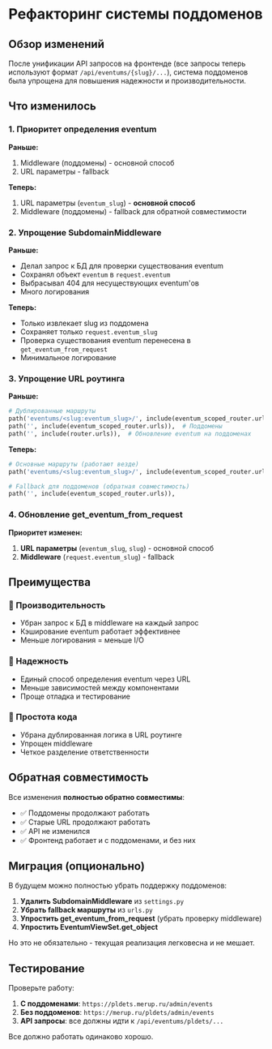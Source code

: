 # Рефакторинг системы поддоменов

## Обзор изменений

После унификации API запросов на фронтенде (все запросы теперь используют формат `/api/eventums/{slug}/...`), система поддоменов была упрощена для повышения надежности и производительности.

## Что изменилось

### 1. Приоритет определения eventum

**Раньше:**
1. Middleware (поддомены) - основной способ
2. URL параметры - fallback

**Теперь:**
1. URL параметры (`eventum_slug`) - **основной способ**
2. Middleware (поддомены) - fallback для обратной совместимости

### 2. Упрощение SubdomainMiddleware

**Раньше:**
- Делал запрос к БД для проверки существования eventum
- Сохранял объект `eventum` в `request.eventum`
- Выбрасывал 404 для несуществующих eventum'ов
- Много логирования

**Теперь:**
- Только извлекает slug из поддомена
- Сохраняет только `request.eventum_slug`
- Проверка существования eventum перенесена в `get_eventum_from_request`
- Минимальное логирование

### 3. Упрощение URL роутинга

**Раньше:**
```python
# Дублированные маршруты
path('eventums/<slug:eventum_slug>/', include(eventum_scoped_router.urls)),  # Основной домен
path('', include(eventum_scoped_router.urls)),  # Поддомены
path('', include(router.urls)),  # Обновление eventum на поддоменах
```

**Теперь:**
```python
# Основные маршруты (работают везде)
path('eventums/<slug:eventum_slug>/', include(eventum_scoped_router.urls)),

# Fallback для поддоменов (обратная совместимость)
path('', include(eventum_scoped_router.urls)),
```

### 4. Обновление get_eventum_from_request

**Приоритет изменен:**
1. **URL параметры** (`eventum_slug`, `slug`) - основной способ
2. **Middleware** (`request.eventum_slug`) - fallback

## Преимущества

### 🚀 Производительность
- Убран запрос к БД в middleware на каждый запрос
- Кэширование eventum работает эффективнее
- Меньше логирования = меньше I/O

### 🔧 Надежность
- Единый способ определения eventum через URL
- Меньше зависимостей между компонентами
- Проще отладка и тестирование

### 📝 Простота кода
- Убрана дублированная логика в URL роутинге
- Упрощен middleware
- Четкое разделение ответственности

## Обратная совместимость

Все изменения **полностью обратно совместимы**:

- ✅ Поддомены продолжают работать
- ✅ Старые URL продолжают работать
- ✅ API не изменился
- ✅ Фронтенд работает и с поддоменами, и без них

## Миграция (опционально)

В будущем можно полностью убрать поддержку поддоменов:

1. **Удалить SubdomainMiddleware** из `settings.py`
2. **Убрать fallback маршруты** из `urls.py`
3. **Упростить get_eventum_from_request** (убрать проверку middleware)
4. **Упростить EventumViewSet.get_object**

Но это не обязательно - текущая реализация легковесна и не мешает.

## Тестирование

Проверьте работу:

1. **С поддоменами**: `https://pldets.merup.ru/admin/events`
2. **Без поддоменов**: `https://merup.ru/pldets/admin/events`
3. **API запросы**: все должны идти к `/api/eventums/pldets/...`

Все должно работать одинаково хорошо.
